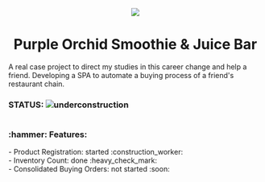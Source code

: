 <p align="center">
<img src="https://user-images.githubusercontent.com/86386851/152593552-50532654-588c-424c-86ed-538d92d44a2e.png"/>
</p>
<h1 align="center"> Purple Orchid Smoothie & Juice Bar </h1>

A real case project to direct my studies in this career change and help a friend. Developing a SPA to automate a buying process of a friend's restaurant chain.

### STATUS: ![underconstruction](https://user-images.githubusercontent.com/86386851/152597573-6f43a21c-852d-4bcb-bce9-8cae017f461f.png)
<h1></h1>
<h3>:hammer: Features:</h3>
- Product Registration: started :construction_worker: <br>
- Inventory Count: done :heavy_check_mark: <br>
- Consolidated Buying Orders: not started :soon:
